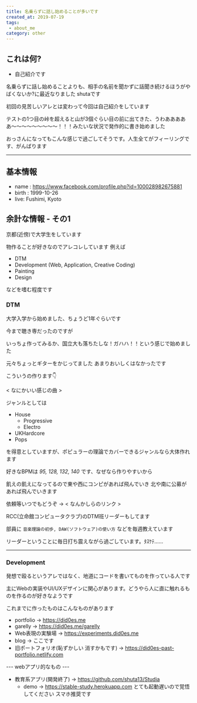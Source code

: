```yaml
---
title: 名乗らずに話し始めることが多いです
created_at: 2019-07-19
tags: 
 - about_me
category: other
---
```

## これは何?


- 自己紹介です


名乗らずに話し始めることよりも、相手の名前を聞かずに話聞き続けるほうがやばくないか?に最近なりました shutaです

初回の見苦しいアレとは変わって今回は自己紹介をしています

テストの1つ目の峠を超えると山が3個ぐらい目の前に出てきた、うわあああああ〜〜〜〜〜〜〜〜〜！！！みたいな状況で発作的に書き始めました

おっさんになってもこんな感じで過ごしてそうです。人生全てがフィーリングです、がんばります

---

## 基本情報


- name : <https://www.facebook.com/profile.php?id=100028982675881>
- birth : 1999-10-26
- live: Fushimi, Kyoto


## 余計な情報 - その1

京都(近傍)で大学生をしています

物作ることが好きなのでアレコレしています 例えば


- DTM
- Development (Web, Application, Creative Coding)
- Painting
- Design


などを嗜む程度です

<!-- こちらを覗いてみてください >> <https://did0es.me/garelly> -->

### **DTM**

大学入学から始めました、ちょうど1年ぐらいです

今まで聴き専だったのですが

いっちょ作ってみるか、国立大も落ちたしな！ガハハ！！という感じで始めました

元々ちょっとギターをかじってました あまりおいしくはなかったです

こういうの作ります👇

< なにかいい感じの曲 >

ジャンルとしては


- House
  - Progressive
  - Electro
- UKHardcore
- Pops


を得意としていますが、ポピュラーの理論でカバーできるジャンルなら大体作れます

好きなBPMは *95, 128, 132, 140* です、なぜなら作りやすいから

飢えの飢えになってるので東や西にコンピがあれば飛んでいき 北や南に公募があれば飛んでいきます

依頼等いつでもどうぞ → < なんかしらのリンク >

RCC(立命館コンピュータクラブ)のDTM班リーダーもしてます

部員に `音楽理論の初歩, DAW(ソフトウェア)の使い方` などを毎週教えています

リーダーということに毎日打ち震えながら過ごしています。ﾀｽｹﾃ......

---

### **Development**

発想で殴るというアレではなく、地道にコードを書いてものを作っている人です

主にWebの実装やUI/UXデザインに関心があります。どうやら人に直に触れるものを作るのが好きなようです

これまでに作ったものはこんなものがあります

- portfolio → <a href="https://did0es.me" target="_blank">https://did0es.me</a>
- garelly → <a href="https://did0es.me/garelly" target="_blank">https://did0es.me/garelly</a>
- Web表現の実験場 → <a href="https://experiments.did0es.me" target="_blank">https://experiments.did0es.me</a>
- blog → ここです
- 旧ポートフォリオ(恥ずかしい 消すかもです) → <a href="https://did0es-past-portfolio.netlify.com" target="_blank">https://did0es-past-portfolio.netlify.com</a>

--- webアプリ的なもの ---

- 教育系アプリ(開発終了) →  <a href="https://github.com/shuta13/Studia" target="_blank">https://github.com/shuta13/Studia</a>
  - demo → <a href="https://stable-study.herokuapp.com" target="_blank">https://stable-study.herokuapp.com</a> とても起動遅いので覚悟してください スマホ推奨です
